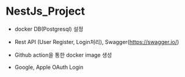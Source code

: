 # NestJs_Project

- docker DB(Postgresql) 설정
  
- Rest API (User Register, Login처리), Swagger(https://swagger.io/)

- Github action을 통한 docker image 생성

- Google, Apple OAuth Login

